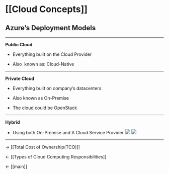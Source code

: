 # [[Cloud Concepts]]
## Azure’s Deployment Models

<hr>

**Public Cloud**

* Everything built on the Cloud Provider

* Also  known as: Cloud-Native

<hr>

**Private Cloud**

* Everything built on company’s datacenters

* Also known as On-Premise

* The cloud could be OpenStack

<hr>

**Hybrid**
* Using both On-Premise and A Cloud Service Provider
![](https://lh6.googleusercontent.com/_cc6PCPVSUmUClZB1LmuOPVHleuEdw2VkiWy7B8T2_c91yYzOm9FpoFDx_Gjg-YxYOGc_wnEl07WpK7obAdoDSviuRwbmlzVB3Xdr_4rKuN7qwSnhEcyEHKj0Et1Sjn7v1RsBzX_dUcvaPQrRw)
![](https://lh5.googleusercontent.com/GBbGaR0Dsj_ULMSTXCqV0uGJvOMehKvcYG7n5x0QIcya-fR_kIfXnvcTFQRC4TLYSdWyetYRDpI_T4c1MCDNAUChQyUTq8_njdXZYt1qDSUxuFxEhQ1PsmlfdIPm9Or1vMpkXn0xtMFI39j41Q)


<hr>



-> [[Total Cost of Ownership(TCO)]]

<- [[Types of Cloud Computing Responsibilities]]

<- [[main]]
